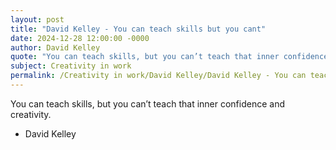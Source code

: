 ```yaml
---
layout: post
title: "David Kelley - You can teach skills but you cant"
date: 2024-12-28 12:00:00 -0000
author: David Kelley
quote: "You can teach skills, but you can’t teach that inner confidence and creativity."
subject: Creativity in work
permalink: /Creativity in work/David Kelley/David Kelley - You can teach skills but you cant
---
```


You can teach skills, but you can’t teach that inner confidence and creativity.

- David Kelley
